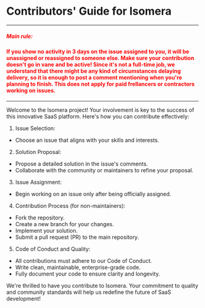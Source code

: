 # Contributors' Guide for Isomera

---

<span color="red" style="color:red;">

##### Main rule:

#### If you show no activity in 3 days on the issue assigned to you, it will be unassigned or reassigned to someone else. Make sure your contribution doesn't go in vane and be active! Since it's not a full-time job, we understand that there might be any kind of circumstances delaying delivery, so it is enough to post a comment mentioning when you're planning to finish. This does not apply for paid frellancers or contractors working on issues.

</span>

---

Welcome to the Isomera project! Your involvement is key to the success of this
innovative SaaS platform. Here's how you can contribute effectively:

1. Issue Selection:

- Choose an issue that aligns with your skills and interests.

2. Solution Proposal:

- Propose a detailed solution in the issue's comments.
- Collaborate with the community or maintainers to refine your proposal.

3. Issue Assignment:

- Begin working on an issue only after being officially assigned.

4. Contribution Process (for non-maintainers):

- Fork the repository.
- Create a new branch for your changes.
- Implement your solution.
- Submit a pull request (PR) to the main repository.

5. Code of Conduct and Quality:

- All contributions must adhere to our Code of Conduct.
- Write clean, maintainable, enterprise-grade code.
- Fully document your code to ensure clarity and longevity.

We're thrilled to have you contribute to Isomera. Your commitment to quality and
community standards will help us redefine the future of SaaS development!
